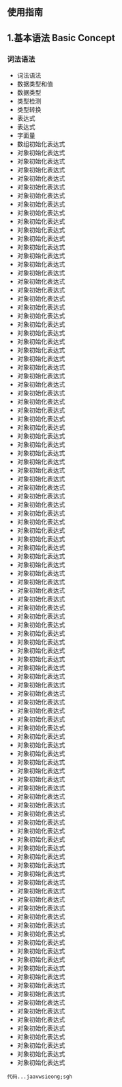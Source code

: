 ## 使用指南

## 1.基本语法 Basic Concept

### 词法语法
+ 词法语法
+ 数据类型和值
+ 数据类型
+ 类型检测
+ 类型转换
+ 表达式
+ 表达式
+ 字面量
+ 数组初始化表达式
+ 对象初始化表达式
+ 对象初始化表达式
+ 对象初始化表达式
+ 对象初始化表达式
+ 对象初始化表达式
+ 对象初始化表达式
+ 对象初始化表达式
+ 对象初始化表达式
+ 对象初始化表达式
+ 对象初始化表达式
+ 对象初始化表达式
+ 对象初始化表达式
+ 对象初始化表达式
+ 对象初始化表达式
+ 对象初始化表达式
+ 对象初始化表达式
+ 对象初始化表达式
+ 对象初始化表达式
+ 对象初始化表达式
+ 对象初始化表达式
+ 对象初始化表达式
+ 对象初始化表达式
+ 对象初始化表达式
+ 对象初始化表达式
+ 对象初始化表达式
+ 对象初始化表达式
+ 对象初始化表达式
+ 对象初始化表达式
+ 对象初始化表达式
+ 对象初始化表达式
+ 对象初始化表达式
+ 对象初始化表达式
+ 对象初始化表达式
+ 对象初始化表达式
+ 对象初始化表达式
+ 对象初始化表达式
+ 对象初始化表达式
+ 对象初始化表达式
+ 对象初始化表达式
+ 对象初始化表达式
+ 对象初始化表达式
+ 对象初始化表达式
+ 对象初始化表达式
+ 对象初始化表达式
+ 对象初始化表达式
+ 对象初始化表达式
+ 对象初始化表达式
+ 对象初始化表达式
+ 对象初始化表达式
+ 对象初始化表达式
+ 对象初始化表达式
+ 对象初始化表达式
+ 对象初始化表达式
+ 对象初始化表达式
+ 对象初始化表达式
+ 对象初始化表达式
+ 对象初始化表达式
+ 对象初始化表达式
+ 对象初始化表达式
+ 对象初始化表达式
+ 对象初始化表达式
+ 对象初始化表达式
+ 对象初始化表达式
+ 对象初始化表达式
+ 对象初始化表达式
+ 对象初始化表达式
+ 对象初始化表达式
+ 对象初始化表达式
+ 对象初始化表达式
+ 对象初始化表达式
+ 对象初始化表达式
+ 对象初始化表达式
+ 对象初始化表达式
+ 对象初始化表达式
+ 对象初始化表达式
+ 对象初始化表达式
+ 对象初始化表达式
+ 对象初始化表达式
+ 对象初始化表达式
+ 对象初始化表达式
+ 对象初始化表达式
+ 对象初始化表达式
+ 对象初始化表达式
+ 对象初始化表达式
+ 对象初始化表达式
+ 对象初始化表达式
+ 对象初始化表达式
+ 对象初始化表达式
+ 对象初始化表达式
+ 对象初始化表达式
+ 对象初始化表达式
+ 对象初始化表达式
+ 对象初始化表达式
+ 对象初始化表达式
+ 对象初始化表达式
+ 对象初始化表达式
+ 对象初始化表达式
+ 对象初始化表达式
+ 对象初始化表达式
+ 对象初始化表达式
+ 对象初始化表达式
+ 对象初始化表达式
+ 对象初始化表达式
+ 对象初始化表达式
+ 对象初始化表达式
+ 对象初始化表达式
+ 对象初始化表达式

`代码...jaavwsieong;sgh`